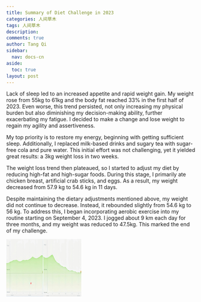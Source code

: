 ```yaml
---
title: Summary of Diet Challenge in 2023
categories: 人间草木
tags: 人间草木
description: 
comments: true
author: Tang Qi
sidebar:
  nav: docs-cn
aside:
  toc: true
layout: post
---
```


Lack of sleep led to an increased appetite and rapid weight gain. My weight rose from 55kg to 61kg and the body fat reached 33% in the first half of 2023.  Even worse, this trend persisted, not only increasing my physical burden but also diminishing my decision-making ability, further exacerbating my fatigue. I decided to make a change and lose weight to regain my agility and assertiveness.

<!--more-->

My top priority is to restore my energy, beginning with getting sufficient sleep. Additionally, I replaced milk-based drinks and sugary tea with sugar-free cola and pure water. This initial effort was not challenging, yet it yielded great results: a 3kg weight loss in two weeks.



The weight loss trend then plateaued, so I started to adjust my diet by reducing high-fat and high-sugar foods. During this stage, I primarily ate chicken breast, artificial crab sticks, and eggs. As a result, my weight decreased from 57.9 kg to 54.6 kg in 11 days.



Despite maintaining the dietary adjustments mentioned above, my weight did not continue to decrease. Instead, it rebounded slightly from 54.6 kg to 56 kg. To address this, I began incorporating aerobic exercise into my routine starting on September 4, 2023. I jogged about 9 km each day for three months, and my weight was reduced to 47.5kg. This marked the end of my challenge.





<img src="https://github.com/iqgnat/iqgnat.github.io/raw/master/assets/images/2023-12-31-diet-challenge-in-2023/weight_00.jpg" width="200" id="beginning">





